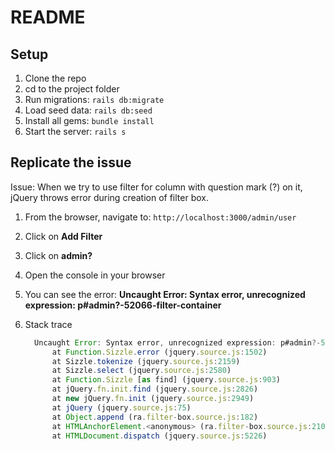 # README

## Setup

1. Clone the repo
2. cd to the project folder
3. Run migrations: `rails db:migrate`
4. Load seed data: `rails db:seed`
5. Install all gems: `bundle install`
6. Start the server: `rails s`

## Replicate the issue

Issue: When we try to use filter for column with question mark (?) on it, jQuery throws error during creation of filter
box.

1. From the browser, navigate to: `http://localhost:3000/admin/user`
2. Click on **Add Filter**
3. Click on **admin?**
4. Open the console in your browser
5. You can see the error: **Uncaught Error: Syntax error, unrecognized expression: p#admin?-52066-filter-container**
6. Stack trace

    ```js
      Uncaught Error: Syntax error, unrecognized expression: p#admin?-52066-filter-container
          at Function.Sizzle.error (jquery.source.js:1502)
          at Sizzle.tokenize (jquery.source.js:2159)
          at Sizzle.select (jquery.source.js:2580)
          at Function.Sizzle [as find] (jquery.source.js:903)
          at jQuery.fn.init.find (jquery.source.js:2826)
          at new jQuery.fn.init (jquery.source.js:2949)
          at jQuery (jquery.source.js:75)
          at Object.append (ra.filter-box.source.js:182)
          at HTMLAnchorElement.<anonymous> (ra.filter-box.source.js:210)
          at HTMLDocument.dispatch (jquery.source.js:5226)
    ```
